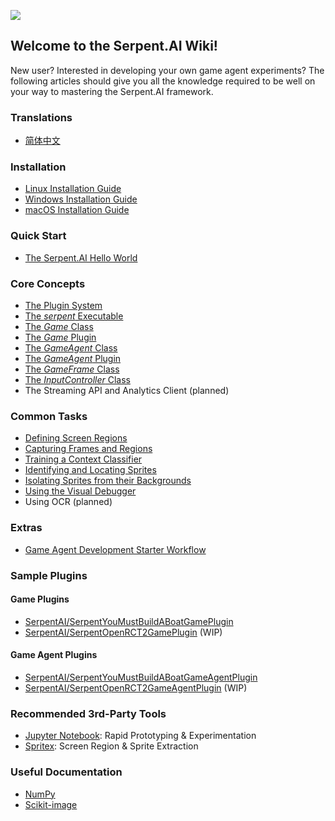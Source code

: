 ![](https://s3.ca-central-1.amazonaws.com/serpent-ai-assets/wiki/wiki_home.png)

## Welcome to the Serpent.AI Wiki!
New user? Interested in developing your own game agent experiments? The following articles should give you all the knowledge required to be well on your way to mastering the Serpent.AI framework.

### Translations

* [简体中文](Home_zh_cn)

### Installation

* [Linux Installation Guide](https://github.com/SerpentAI/Serpent/wiki/Linux-Installation-Guide)
* [Windows Installation Guide](https://github.com/SerpentAI/SerpentAI/wiki/Windows-Installation-Guide)
* [macOS Installation Guide](https://github.com/SerpentAI/SerpentAI/wiki/macOS-Installation-Guide)

### Quick Start

* [The Serpent.AI Hello World](https://github.com/SerpentAI/SerpentAI/wiki/The-Serpent.AI-Hello-World)

### Core Concepts

* [The Plugin System](https://github.com/SerpentAI/SerpentAI/wiki/The-Serpent.AI-Plugin-System)
* [The _serpent_ Executable](https://github.com/SerpentAI/SerpentAI/wiki/The-'serpent'-Executable)
* [The _Game_ Class](https://github.com/SerpentAI/SerpentAI/wiki/The-'Game'-Class)
* [The _Game_ Plugin](https://github.com/SerpentAI/SerpentAI/wiki/The-'Game'-Plugin)
* [The _GameAgent_ Class](https://github.com/SerpentAI/SerpentAI/wiki/The-'GameAgent'-Class)
* [The _GameAgent_ Plugin](https://github.com/SerpentAI/SerpentAI/wiki/The-'GameAgent'-Plugin)
* [The _GameFrame_ Class](https://github.com/SerpentAI/SerpentAI/wiki/The-'GameFrame'-Class)
* [The _InputController_ Class](https://github.com/SerpentAI/SerpentAI/wiki/The-'InputController'-Class)
* The Streaming API and Analytics Client (planned)

### Common Tasks

* [Defining Screen Regions](https://github.com/SerpentAI/SerpentAI/wiki/Defining-Screen-Regions)
* [Capturing Frames and Regions](https://github.com/SerpentAI/SerpentAI/wiki/Capturing-Frames-and-Regions)
* [Training a Context Classifier](https://github.com/SerpentAI/SerpentAI/wiki/Training-a-Context-Classifier)
* [Identifying and Locating Sprites](https://github.com/SerpentAI/SerpentAI/wiki/Identifying-and-Locating-Sprites)
* [Isolating Sprites from their Backgrounds](https://github.com/SerpentAI/SerpentAI/wiki/Isolating-Sprites-from-their-Backgrounds)
* [Using the Visual Debugger](https://github.com/SerpentAI/SerpentAI/wiki/Using-the-Visual-Debugger)
* Using OCR (planned)

### Extras

* [Game Agent Development Starter Workflow](https://github.com/SerpentAI/SerpentAI/wiki/Game-Agent-Development-Starter-Workflow)

### Sample Plugins

#### Game Plugins

* [SerpentAI/SerpentYouMustBuildABoatGamePlugin](https://github.com/SerpentAI/SerpentYouMustBuildABoatGamePlugin)
* [SerpentAI/SerpentOpenRCT2GamePlugin](https://github.com/SerpentAI/SerpentOpenRCT2GamePlugin) (WIP)

#### Game Agent Plugins

* [SerpentAI/SerpentYouMustBuildABoatGameAgentPlugin](https://github.com/SerpentAI/SerpentYouMustBuildABoatGameAgentPlugin)
* [SerpentAI/SerpentOpenRCT2GameAgentPlugin](https://github.com/SerpentAI/SerpentOpenRCT2GameAgentPlugin) (WIP)

### Recommended 3rd-Party Tools

* [Jupyter Notebook](https://github.com/jupyter/notebook): Rapid Prototyping & Experimentation
* [Spritex](https://github.com/codetorex/spritex): Screen Region & Sprite Extraction

### Useful Documentation

* [NumPy](https://docs.scipy.org/doc/numpy-dev/dev/)
* [Scikit-image](http://scikit-image.org/docs/stable/)